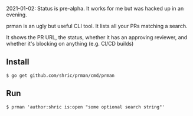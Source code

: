 2021-01-02: Status is pre-alpha. It works for me but was hacked up in an evening.

prman is an ugly but useful CLI tool. It lists all your PRs matching a search.

It shows the PR URL, the status, whether it has an approving reviewer, and
whether it's blocking on anything (e.g. CI/CD builds)

## Install

```shell
$ go get github.com/shric/prman/cmd/prman
```

## Run

```shell
$ prman 'author:shric is:open "some optional search string"'
```
